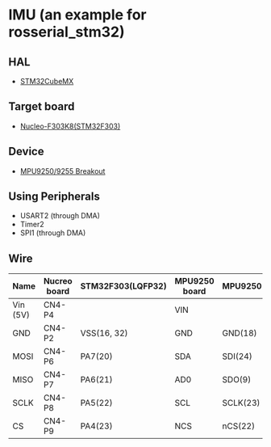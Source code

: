 # IMU (an example for rosserial_stm32)

## HAL
- [STM32CubeMX](http://www.st.com/en/development-tools/stm32cubemx.html)

## Target board
- [Nucleo-F303K8(STM32F303)](http://www.st.com/en/evaluation-tools/nucleo-f303k8.html)

## Device
- [MPU9250/9255 Breakout](http://tinkersphere.com/sensors/1875-9dof-accelerometer-gyro-magnetometer-breakout-mpu-9250.html)

## Using Peripherals
- USART2 (through DMA)
- Timer2
- SPI1 (through DMA)

## Wire
|Name    |Nucreo board|STM32F303(LQFP32)|MPU9250 board|MPU9250    |
|--------|------------|-----------------|-------------|-----------|
|Vin (5V)|CN4-P4      |                 |VIN          |           |
|GND     |CN4-P2      |VSS(16, 32)      |GND          |GND(18)    |
|MOSI    |CN4-P6      |PA7(20)          |SDA          |SDI(24)    |
|MISO    |CN4-P7      |PA6(21)          |AD0          |SDO(9)     |
|SCLK    |CN4-P8      |PA5(22)          |SCL          |SCLK(23)   |
|CS      |CN4-P9      |PA4(23)          |NCS          |nCS(22)    |
